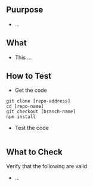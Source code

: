## Puurpose
* ...

## What
* This ...

## How to Test
*  Get the code

```
git clone [repo-address]
cd [repo-name]
git checkout [branch-name]
npm install
```

* Test the code
```

```

## What to Check
Verify that the following are valid
* ...